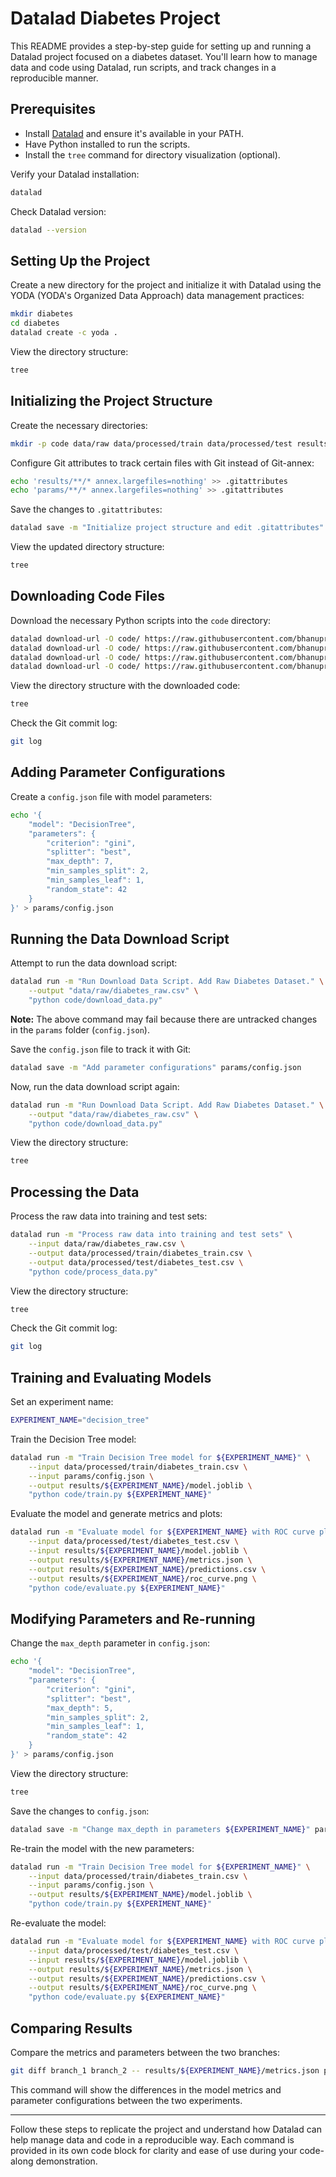 # Datalad Diabetes Project

This README provides a step-by-step guide for setting up and running a Datalad project focused on a diabetes dataset. You'll learn how to manage data and code using Datalad, run scripts, and track changes in a reproducible manner.

## Prerequisites

- Install [Datalad](https://www.datalad.org/) and ensure it's available in your PATH.
- Have Python installed to run the scripts.
- Install the `tree` command for directory visualization (optional).

Verify your Datalad installation:

```bash
datalad
```

Check Datalad version:

```bash
datalad --version
```

## Setting Up the Project

Create a new directory for the project and initialize it with Datalad using the YODA (YODA's Organized Data Approach) data management practices:

```bash
mkdir diabetes
cd diabetes
datalad create -c yoda .
```

View the directory structure:

```bash
tree
```

## Initializing the Project Structure

Create the necessary directories:

```bash
mkdir -p code data/raw data/processed/train data/processed/test results params
```

Configure Git attributes to track certain files with Git instead of Git-annex:

```bash
echo 'results/**/* annex.largefiles=nothing' >> .gitattributes
echo 'params/**/* annex.largefiles=nothing' >> .gitattributes
```

Save the changes to `.gitattributes`:

```bash
datalad save -m "Initialize project structure and edit .gitattributes" .gitattributes
```

View the updated directory structure:

```bash
tree
```

## Downloading Code Files

Download the necessary Python scripts into the `code` directory:

```bash
datalad download-url -O code/ https://raw.githubusercontent.com/bhanuprasanna2001/datalad-demo/master/code/download_data.py -m "Downloaded download_data.py"
datalad download-url -O code/ https://raw.githubusercontent.com/bhanuprasanna2001/datalad-demo/master/code/evaluate.py -m "Downloaded evaluate.py"
datalad download-url -O code/ https://raw.githubusercontent.com/bhanuprasanna2001/datalad-demo/master/code/process_data.py -m "Downloaded process_data.py"
datalad download-url -O code/ https://raw.githubusercontent.com/bhanuprasanna2001/datalad-demo/master/code/train.py -m "Downloaded train.py"
```

View the directory structure with the downloaded code:

```bash
tree
```

Check the Git commit log:

```bash
git log
```

## Adding Parameter Configurations

Create a `config.json` file with model parameters:

```bash
echo '{
    "model": "DecisionTree",
    "parameters": {
        "criterion": "gini",
        "splitter": "best",
        "max_depth": 7,
        "min_samples_split": 2,
        "min_samples_leaf": 1,
        "random_state": 42
    }
}' > params/config.json
```

## Running the Data Download Script

Attempt to run the data download script:

```bash
datalad run -m "Run Download Data Script. Add Raw Diabetes Dataset." \
    --output "data/raw/diabetes_raw.csv" \
    "python code/download_data.py"
```

**Note:** The above command may fail because there are untracked changes in the `params` folder (`config.json`).

Save the `config.json` file to track it with Git:

```bash
datalad save -m "Add parameter configurations" params/config.json
```

Now, run the data download script again:

```bash
datalad run -m "Run Download Data Script. Add Raw Diabetes Dataset." \
    --output "data/raw/diabetes_raw.csv" \
    "python code/download_data.py"
```

View the directory structure:

```bash
tree
```

## Processing the Data

Process the raw data into training and test sets:

```bash
datalad run -m "Process raw data into training and test sets" \
    --input data/raw/diabetes_raw.csv \
    --output data/processed/train/diabetes_train.csv \
    --output data/processed/test/diabetes_test.csv \
    "python code/process_data.py"
```

View the directory structure:

```bash
tree
```

Check the Git commit log:

```bash
git log
```

## Training and Evaluating Models

Set an experiment name:

```bash
EXPERIMENT_NAME="decision_tree"
```

Train the Decision Tree model:

```bash
datalad run -m "Train Decision Tree model for ${EXPERIMENT_NAME}" \
    --input data/processed/train/diabetes_train.csv \
    --input params/config.json \
    --output results/${EXPERIMENT_NAME}/model.joblib \
    "python code/train.py ${EXPERIMENT_NAME}"
```

Evaluate the model and generate metrics and plots:

```bash
datalad run -m "Evaluate model for ${EXPERIMENT_NAME} with ROC curve plot" \
    --input data/processed/test/diabetes_test.csv \
    --input results/${EXPERIMENT_NAME}/model.joblib \
    --output results/${EXPERIMENT_NAME}/metrics.json \
    --output results/${EXPERIMENT_NAME}/predictions.csv \
    --output results/${EXPERIMENT_NAME}/roc_curve.png \
    "python code/evaluate.py ${EXPERIMENT_NAME}"
```

## Modifying Parameters and Re-running

Change the `max_depth` parameter in `config.json`:

```bash
echo '{
    "model": "DecisionTree",
    "parameters": {
        "criterion": "gini",
        "splitter": "best",
        "max_depth": 5,
        "min_samples_split": 2,
        "min_samples_leaf": 1,
        "random_state": 42
    }
}' > params/config.json
```

View the directory structure:

```bash
tree
```

Save the changes to `config.json`:

```bash
datalad save -m "Change max_depth in parameters ${EXPERIMENT_NAME}" params/config.json
```

Re-train the model with the new parameters:

```bash
datalad run -m "Train Decision Tree model for ${EXPERIMENT_NAME}" \
    --input data/processed/train/diabetes_train.csv \
    --input params/config.json \
    --output results/${EXPERIMENT_NAME}/model.joblib \
    "python code/train.py ${EXPERIMENT_NAME}"
```

Re-evaluate the model:

```bash
datalad run -m "Evaluate model for ${EXPERIMENT_NAME} with ROC curve plot" \
    --input data/processed/test/diabetes_test.csv \
    --input results/${EXPERIMENT_NAME}/model.joblib \
    --output results/${EXPERIMENT_NAME}/metrics.json \
    --output results/${EXPERIMENT_NAME}/predictions.csv \
    --output results/${EXPERIMENT_NAME}/roc_curve.png \
    "python code/evaluate.py ${EXPERIMENT_NAME}"
```

## Comparing Results

Compare the metrics and parameters between the two branches:

```bash
git diff branch_1 branch_2 -- results/${EXPERIMENT_NAME}/metrics.json params/config.json
```

This command will show the differences in the model metrics and parameter configurations between the two experiments.

---

Follow these steps to replicate the project and understand how Datalad can help manage data and code in a reproducible way. Each command is provided in its own code block for clarity and ease of use during your code-along demonstration.

